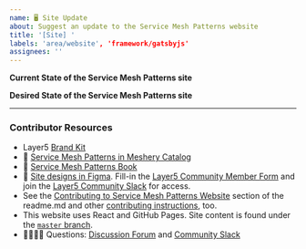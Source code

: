 ```yaml
---
name: 🖥 Site Update
about: Suggest an update to the Service Mesh Patterns website
title: '[Site] '
labels: 'area/website', 'framework/gatsbyjs'
assignees: ''
---
```

**Current State of the Service Mesh Patterns site**
<!-- A brief description of what the problem is. -->

**Desired State of the Service Mesh Patterns site**
<!-- A brief description of the change you are requesting. -->

---
### Contributor Resources
- Layer5 [Brand Kit](https://layer5.io/company/brand)
- 📑 [Service Mesh Patterns in Meshery Catalog](https://meshery.io/catalog)
- 📖 [Service Mesh Patterns Book](https://layer5.io/learn/service-mesh-books/service-mesh-patterns)
- 🎨 [Site designs in Figma](https://www.figma.com/file/5ZwEkSJwUPitURD59YHMEN/Layer5-Designs?node-id=5310%3A0). Fill-in the [Layer5 Community Member Form](https://layer5.io/newcomer) and join the [Layer5 Community Slack](http://slack.layer5.io) for access.
- See the [Contributing to Service Mesh Patterns Website](https://github.com/service-mesh-patterns/service-mesh-patterns/#readme) section of the readme.md and other [contributing instructions](https://docs.meshery.io/project/contributing), too.
- This website uses React and GitHub Pages. Site content is found under the [`master` branch](https://github.com/service-mesh-books/service-mesh-patterns/tree/master/src).
- 🙋🏾🙋🏼 Questions: [Discussion Forum](https://discuss.layer5.io) and [Community Slack](http://slack.layer5.io)
